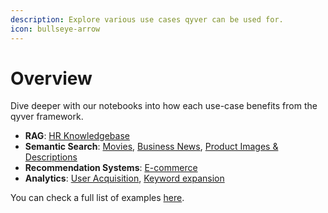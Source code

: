 ```yaml
---
description: Explore various use cases qyver can be used for.
icon: bullseye-arrow
---
```


# Overview

Dive deeper with our notebooks into how each use-case benefits from the qyver framework.

- **RAG**: [HR Knowledgebase](https://colab.research.google.com/github/qyver/qyver/blob/main/notebook/rag_hr_knowledgebase.ipynb)
- **Semantic Search**: [Movies](https://colab.research.google.com/github/qyver/qyver/blob/main/notebook/semantic_search_netflix_titles.ipynb), [Business News](https://colab.research.google.com/github/qyver/qyver/blob/main/notebook/semantic_search_news.ipynb), [Product Images & Descriptions](https://colab.research.google.com/github/qyver/qyver/blob/main/notebook/image_search_e_commerce.ipynb)
- **Recommendation Systems**: [E-commerce](https://colab.research.google.com/github/qyver/qyver/blob/main/notebook/recommendations_e_commerce.ipynb)
- **Analytics**: [User Acquisition](https://colab.research.google.com/github/qyver/qyver/blob/main/notebook/analytics_user_acquisition.ipynb), [Keyword expansion](https://colab.research.google.com/github/qyver/qyver/blob/main/notebook/analytics_keyword_expansion_ads.ipynb)

You can check a full list of examples [here](https://github.com/qyver/qyver/tree/main/notebook).
